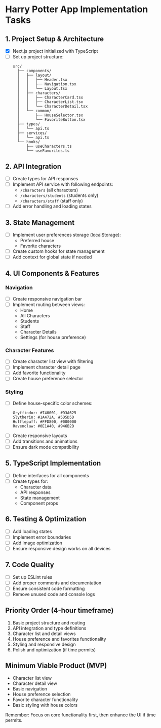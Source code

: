 # Harry Potter App Implementation Tasks

## 1. Project Setup & Architecture

- [x] Next.js project initialized with TypeScript
- [ ] Set up project structure:
  ```
  src/
    ├── components/
    │   ├── layout/
    │   │   ├── Header.tsx
    │   │   ├── Navigation.tsx
    │   │   └── Layout.tsx
    │   ├── characters/
    │   │   ├── CharacterCard.tsx
    │   │   ├── CharacterList.tsx
    │   │   └── CharacterDetail.tsx
    │   └── common/
    │       ├── HouseSelector.tsx
    │       └── FavoriteButton.tsx
    ├── types/
    │   └── api.ts
    ├── services/
    │   └── api.ts
    └── hooks/
        ├── useCharacters.ts
        └── useFavorites.ts
  ```

## 2. API Integration

- [ ] Create types for API responses
- [ ] Implement API service with following endpoints:
  - `/characters` (all characters)
  - `/characters/students` (students only)
  - `/characters/staff` (staff only)
- [ ] Add error handling and loading states

## 3. State Management

- [ ] Implement user preferences storage (localStorage):
  - Preferred house
  - Favorite characters
- [ ] Create custom hooks for state management
- [ ] Add context for global state if needed

## 4. UI Components & Features

### Navigation

- [ ] Create responsive navigation bar
- [ ] Implement routing between views:
  - Home
  - All Characters
  - Students
  - Staff
  - Character Details
  - Settings (for house preference)

### Character Features

- [ ] Create character list view with filtering
- [ ] Implement character detail page
- [ ] Add favorite functionality
- [ ] Create house preference selector

### Styling

- [ ] Define house-specific color schemes:
  ```
  Gryffindor: #740001, #D3A625
  Slytherin: #1A472A, #5D5D5D
  Hufflepuff: #FFD800, #000000
  Ravenclaw: #0E1A40, #946B2D
  ```
- [ ] Create responsive layouts
- [ ] Add transitions and animations
- [ ] Ensure dark mode compatibility

## 5. TypeScript Implementation

- [ ] Define interfaces for all components
- [ ] Create types for:
  - Character data
  - API responses
  - State management
  - Component props

## 6. Testing & Optimization

- [ ] Add loading states
- [ ] Implement error boundaries
- [ ] Add image optimization
- [ ] Ensure responsive design works on all devices

## 7. Code Quality

- [ ] Set up ESLint rules
- [ ] Add proper comments and documentation
- [ ] Ensure consistent code formatting
- [ ] Remove unused code and console logs

## Priority Order (4-hour timeframe)

1. Basic project structure and routing
2. API integration and type definitions
3. Character list and detail views
4. House preference and favorites functionality
5. Styling and responsive design
6. Polish and optimization (if time permits)

## Minimum Viable Product (MVP)

- Character list view
- Character detail view
- Basic navigation
- House preference selection
- Favorite character functionality
- Basic styling with house colors

Remember: Focus on core functionality first, then enhance the UI if time permits.
